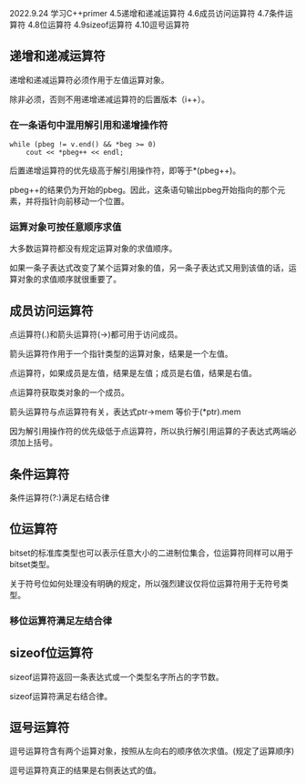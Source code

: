2022.9.24
学习C++primer  4.5递增和递减运算符  4.6成员访问运算符  4.7条件运算符  4.8位运算符  4.9sizeof运算符  4.10逗号运算符


## 递增和递减运算符
递增和递减运算符必须作用于左值运算对象。

除非必须，否则不用递增递减运算符的后置版本（i++）。

### 在一条语句中混用解引用和递增操作符
```
while (pbeg != v.end() && *beg >= 0) 
    cout << *pbeg++ << endl;
```
后置递增运算符的优先级高于解引用操作符，即等于*(pbeg++)。

pbeg++的结果仍为开始的pbeg。因此，这条语句输出pbeg开始指向的那个元素，并将指针向前移动一个位置。

### 运算对象可按任意顺序求值
大多数运算符都没有规定运算对象的求值顺序。

如果一条子表达式改变了某个运算对象的值，另一条子表达式又用到该值的话，运算对象的求值顺序就很重要了。

## 成员访问运算符
点运算符(.)和箭头运算符(->)都可用于访问成员。

箭头运算符作用于一个指针类型的运算对象，结果是一个左值。

点运算符，如果成员是左值，结果是左值；成员是右值，结果是右值。

点运算符获取类对象的一个成员。

箭头运算符与点运算符有关，表达式ptr->mem 等价于(*ptr).mem

因为解引用操作符的优先级低于点运算符，所以执行解引用运算的子表达式两端必须加上括号。

## 条件运算符
条件运算符(?:)满足右结合律

## 位运算符
bitset的标准库类型也可以表示任意大小的二进制位集合，位运算符同样可以用于bitset类型。

关于符号位如何处理没有明确的规定，所以强烈建议仅将位运算符用于无符号类型。

### 移位运算符满足左结合律

## sizeof位运算符
sizeof运算符返回一条表达式或一个类型名字所占的字节数。

sizeof运算符满足右结合律。

## 逗号运算符
逗号运算符含有两个运算对象，按照从左向右的顺序依次求值。(规定了运算顺序)

逗号运算符真正的结果是右侧表达式的值。